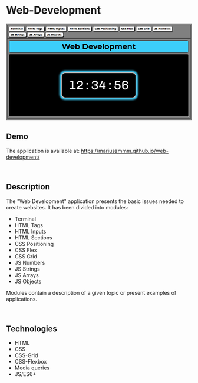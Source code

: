 # **Web-Development**

![Web-Development](/images/share.png)

## Demo
The application is available at: https://mariuszmmm.github.io/web-development/

<br>

## Description
The "Web Development" application presents the basic issues needed to create websites.
It has been divided into modules:
- Terminal
- HTML Tags
- HTML Inputs
- HTML Sections
- CSS Positioning
- CSS Flex
- CSS Grid
- JS Numbers
- JS Strings
- JS Arrays
- JS Objects

Modules contain a description of a given topic or present examples of applications.

<br>

## Technologies
- HTML
- CSS 
- CSS-Grid
- CSS-Flexbox
- Media queries
- JS/ES6+
